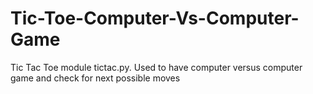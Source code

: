 # Tic-Toe-Computer-Vs-Computer-Game

Tic Tac Toe module tictac.py.
Used to have computer versus computer game and check for next possible moves
